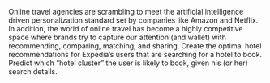 Online travel agencies are scrambling to meet the artificial intelligence driven personalization standard set by companies like Amazon and Netflix. In addition, the world of online travel has become a highly competitive space where brands try to capture our attention (and wallet) with recommending, comparing, matching, and sharing. Create the optimal hotel recommendations for Expedia’s users that are searching for a hotel to book. Predict which “hotel cluster” the user is likely to book, given his (or her) search details.
